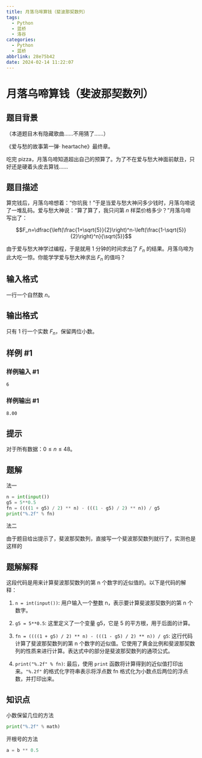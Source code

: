 ```yaml
---
title: 月落乌啼算钱（斐波那契数列）
tags:
  - Python
  - 蓝桥
  - 洛谷
categories:
  - Python
  - 蓝桥
abbrlink: 28e75b42
date: 2024-02-14 11:22:07
---
```


# 月落乌啼算钱（斐波那契数列）

## 题目背景

（本道题目木有隐藏歌曲……不用猜了……）

《爱与愁的故事第一弹· heartache》最终章。

吃完 pizza，月落乌啼知道超出自己的预算了。为了不在爱与愁大神面前献丑，只好还是硬着头皮去算钱……

## 题目描述

算完钱后，月落乌啼想着：“你坑我！”于是当爱与愁大神问多少钱时，月落乌啼说了一堆乱码。爱与愁大神说：“算了算了，我只问第 $n$ 样菜价格多少？”月落乌啼写出了：

$$F_n=\dfrac{\left(\frac{1+\sqrt{5}}{2}\right)^n-\left(\frac{1-\sqrt{5}}{2}\right)^n}{\sqrt{5}}$$

由于爱与愁大神学过编程，于是就用 $1$ 分钟的时间求出了 $F_n$ 的结果。月落乌啼为此大吃一惊。你能学学爱与愁大神求出 $F_n$ 的值吗？

## 输入格式

一行一个自然数 $n$。

## 输出格式

只有 $1$ 行一个实数 $F_n$，保留两位小数。

## 样例 #1

### 样例输入 #1

```
6
```

### 样例输出 #1

```
8.00
```

## 提示

对于所有数据：$0 \leq n\leq 48$。

## 题解

法一

```py
n = int(input())
g5 = 5**0.5
fn = ((((1 + g5) / 2) ** n) - (((1 - g5) / 2) ** n)) / g5
print("%.2f" % fn)
```

法二

由于题目给出提示了，斐波那契数列，直接写一个斐波那契数列就行了，实测也是这样的

## 题解解释

这段代码是用来计算斐波那契数列的第 n 个数字的近似值的。以下是代码的解释：

1. `n = int(input())`: 用户输入一个整数 n，表示要计算斐波那契数列的第 n 个数字。

2. `g5 = 5**0.5`: 这里定义了一个变量 g5，它是 5 的平方根，用于后面的计算。

3. `fn = ((((1 + g5) / 2) ** n) - (((1 - g5) / 2) ** n)) / g5`: 这行代码计算了斐波那契数列的第 n 个数字的近似值。它使用了黄金比例和斐波那契数列的性质来进行计算。表达式中的部分是斐波那契数列的通项公式。

4. `print("%.2f" % fn)`: 最后，使用 `print` 函数将计算得到的近似值打印出来。`"%.2f"` 的格式化字符串表示将浮点数 fn 格式化为小数点后两位的浮点数，并打印出来。

## 知识点

小数保留几位的方法

```py
print("%.2f" % math)
```

开根号的方法

```py
a = b ** 0.5
```

